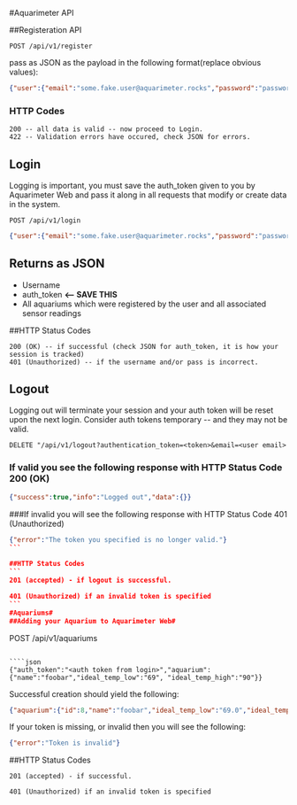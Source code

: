 #Aquarimeter API

##Registeration API

```
POST /api/v1/register
```

pass as JSON as the payload in the following format(replace obvious values):

```json
{"user":{"email":"some.fake.user@aquarimeter.rocks","password":"password123","first_name":"some fake","last_name":"user"}}'
````

### HTTP Codes 

```
200 -- all data is valid -- now proceed to Login.
422 -- Validation errors have occured, check JSON for errors. 
```

## Login

Logging is important, you must save the auth_token given to you by Aquarimeter Web and pass it along in all requests that modify or create data in the system. 

```
POST /api/v1/login
```
```json
{"user":{"email":"some.fake.user@aquarimeter.rocks","password":"password123"}}
```
## Returns as JSON
- Username 
- auth_token **<-- SAVE THIS**
- All aquariums which were registered by the user and all associated sensor readings 


##HTTP Status Codes

```
200 (OK) -- if successful (check JSON for auth_token, it is how your session is tracked)
401 (Unauthorized) -- if the username and/or pass is incorrect.
```

## Logout

Logging out will terminate your session and your auth token will be reset upon the next login. 
Consider auth tokens temporary -- and they may not be valid. 


```
DELETE "/api/v1/logout?authentication_token=<token>&email=<user email>
```
### If valid you see the following response with HTTP Status Code 200 (OK)
```json
{"success":true,"info":"Logged out","data":{}}
```

###If invalid you will see the following response with HTTP Status Code 401 (Unauthorized)
````json
{"error":"The token you specified is no longer valid."}
```

##HTTP Status Codes
```
201 (accepted) - if logout is successful.

401 (Unauthorized) if an invalid token is specified
```
#Aquariums#
##Adding your Aquarium to Aquarimeter Web#

````
POST /api/v1/aquariums
````

````json
{"auth_token":"<auth token from login>","aquarium": {"name":"foobar","ideal_temp_low":"69", "ideal_temp_high":"90"}}
````

Successful creation should yield the following:

```json
{"aquarium":{"id":8,"name":"foobar","ideal_temp_low":"69.0","ideal_temp_high":"90.0","sensor_readings":[]}}
```

If your token is missing, or invalid then you will see the following:

```json
{"error":"Token is invalid"}
```

##HTTP Status Codes
```
201 (accepted) - if successful.

401 (Unauthorized) if an invalid token is specified
```